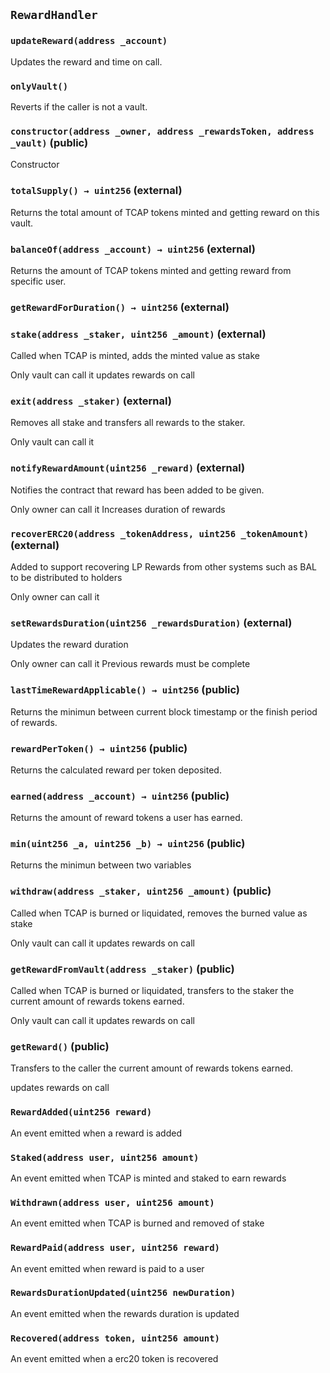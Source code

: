 ## `RewardHandler`





### `updateReward(address _account)`

Updates the reward and time on call.




### `onlyVault()`

Reverts if the caller is not a vault.




### `constructor(address _owner, address _rewardsToken, address _vault)` (public)

Constructor




### `totalSupply() → uint256` (external)

Returns the total amount of TCAP tokens minted and getting reward on this vault.



### `balanceOf(address _account) → uint256` (external)

Returns the amount of TCAP tokens minted and getting reward from specific user.




### `getRewardForDuration() → uint256` (external)





### `stake(address _staker, uint256 _amount)` (external)

Called when TCAP is minted, adds the minted value as stake


Only vault can call it
updates rewards on call

### `exit(address _staker)` (external)

Removes all stake and transfers all rewards to the staker.


Only vault can call it

### `notifyRewardAmount(uint256 _reward)` (external)

Notifies the contract that reward has been added to be given.


Only owner  can call it
Increases duration of rewards

### `recoverERC20(address _tokenAddress, uint256 _tokenAmount)` (external)

 Added to support recovering LP Rewards from other systems such as BAL to be distributed to holders


Only owner  can call it

### `setRewardsDuration(uint256 _rewardsDuration)` (external)

 Updates the reward duration


Only owner  can call it
Previous rewards must be complete

### `lastTimeRewardApplicable() → uint256` (public)

Returns the minimun between current block timestamp or the finish period of rewards.



### `rewardPerToken() → uint256` (public)

Returns the calculated reward per token deposited.



### `earned(address _account) → uint256` (public)

Returns the amount of reward tokens a user has earned.




### `min(uint256 _a, uint256 _b) → uint256` (public)

Returns the minimun between two variables




### `withdraw(address _staker, uint256 _amount)` (public)

Called when TCAP is burned or liquidated, removes the burned value as stake


Only vault can call it
updates rewards on call

### `getRewardFromVault(address _staker)` (public)

Called when TCAP is burned or liquidated, transfers to the staker the current amount of rewards tokens earned.


Only vault can call it
updates rewards on call

### `getReward()` (public)

Transfers to the caller the current amount of rewards tokens earned.


updates rewards on call


### `RewardAdded(uint256 reward)`

An event emitted when a reward is added



### `Staked(address user, uint256 amount)`

An event emitted when TCAP is minted and staked to earn rewards



### `Withdrawn(address user, uint256 amount)`

An event emitted when TCAP is burned and removed of stake



### `RewardPaid(address user, uint256 reward)`

An event emitted when reward is paid to a user



### `RewardsDurationUpdated(uint256 newDuration)`

An event emitted when the rewards duration is updated



### `Recovered(address token, uint256 amount)`

An event emitted when a erc20 token is recovered



